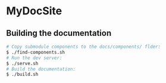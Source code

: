 # MyDocSite

## Building the documentation

```bash
# Copy submodule components to the docs/components/ flder:
$ ./find-components.sh
# Run the dev server:
$ ./serve.sh
# Build the documentation:
$ ./build.sh